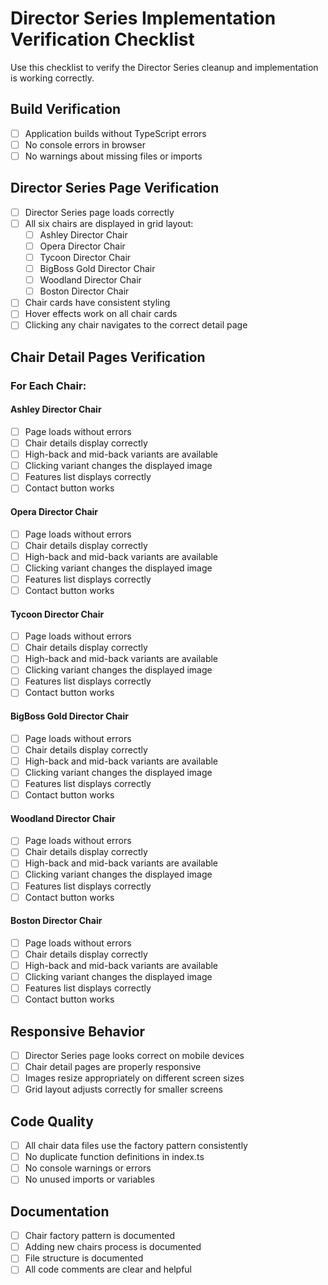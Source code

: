 # Director Series Implementation Verification Checklist

Use this checklist to verify the Director Series cleanup and implementation is working correctly.

## Build Verification

- [ ] Application builds without TypeScript errors
- [ ] No console errors in browser
- [ ] No warnings about missing files or imports

## Director Series Page Verification

- [ ] Director Series page loads correctly
- [ ] All six chairs are displayed in grid layout:
  - [ ] Ashley Director Chair
  - [ ] Opera Director Chair
  - [ ] Tycoon Director Chair
  - [ ] BigBoss Gold Director Chair
  - [ ] Woodland Director Chair
  - [ ] Boston Director Chair
- [ ] Chair cards have consistent styling
- [ ] Hover effects work on all chair cards
- [ ] Clicking any chair navigates to the correct detail page

## Chair Detail Pages Verification

### For Each Chair:

#### Ashley Director Chair
- [ ] Page loads without errors
- [ ] Chair details display correctly
- [ ] High-back and mid-back variants are available
- [ ] Clicking variant changes the displayed image
- [ ] Features list displays correctly
- [ ] Contact button works

#### Opera Director Chair
- [ ] Page loads without errors
- [ ] Chair details display correctly
- [ ] High-back and mid-back variants are available
- [ ] Clicking variant changes the displayed image
- [ ] Features list displays correctly
- [ ] Contact button works

#### Tycoon Director Chair
- [ ] Page loads without errors
- [ ] Chair details display correctly
- [ ] High-back and mid-back variants are available
- [ ] Clicking variant changes the displayed image
- [ ] Features list displays correctly
- [ ] Contact button works

#### BigBoss Gold Director Chair
- [ ] Page loads without errors
- [ ] Chair details display correctly
- [ ] High-back and mid-back variants are available
- [ ] Clicking variant changes the displayed image
- [ ] Features list displays correctly
- [ ] Contact button works

#### Woodland Director Chair
- [ ] Page loads without errors
- [ ] Chair details display correctly
- [ ] High-back and mid-back variants are available
- [ ] Clicking variant changes the displayed image
- [ ] Features list displays correctly
- [ ] Contact button works

#### Boston Director Chair
- [ ] Page loads without errors
- [ ] Chair details display correctly
- [ ] High-back and mid-back variants are available
- [ ] Clicking variant changes the displayed image
- [ ] Features list displays correctly
- [ ] Contact button works

## Responsive Behavior

- [ ] Director Series page looks correct on mobile devices
- [ ] Chair detail pages are properly responsive
- [ ] Images resize appropriately on different screen sizes
- [ ] Grid layout adjusts correctly for smaller screens

## Code Quality

- [ ] All chair data files use the factory pattern consistently
- [ ] No duplicate function definitions in index.ts
- [ ] No console warnings or errors
- [ ] No unused imports or variables

## Documentation

- [ ] Chair factory pattern is documented
- [ ] Adding new chairs process is documented
- [ ] File structure is documented
- [ ] All code comments are clear and helpful